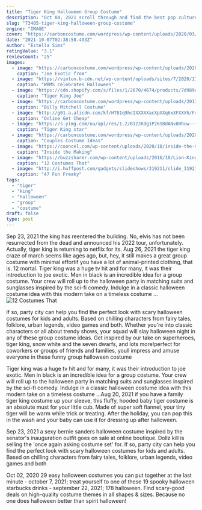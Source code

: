```yaml
---
title: "Tiger King Halloween Group Costume"
description: "Oct 04, 2021 scroll through and find the best pop culture halloween costume ideas from 2021 for one of the spookiest nights of the year.  Carole baskin from tiger king. 46 best group halloween"
slug: "73405-tiger-king-halloween-group-costume"
engine: "IMAGE"
cover: "https://carboncostume.com/wordpress/wp-content/uploads/2020/03/tigerkingjoeexoticcharacter.jpg"
date: "2021-10-07T02:38:58.493Z"
author: "Estella Sims"
ratingValue: "3.1"
reviewCount: "25"
images:
  - image: "https://carboncostume.com/wordpress/wp-content/uploads/2020/03/tigerkingjoeexoticcharacter.jpg"
    caption: "Joe Exotic from"
  - image: "https://vinton.b-cdn.net/wp-content/uploads/sites/7/2020/11/WBMS-Halloween-contest-photo-3-witches.jpg"
    caption: "WBMS celebrates Halloween"
  - image: "https://cdn.shopify.com/s/files/1/2670/4674/products/7d989cbae55152154f925b1aeac500b8_grande.jpg?v=1590747842"
    caption: "Tiger King Joe"
  - image: "https://carboncostume.com/wordpress/wp-content/uploads/2013/06/billymitchell-costume.jpg"
    caption: "Billy Mitchell Costume"
  - image: "http://g01.a.alicdn.com/kf/HTB1q9hcIXXXXXacXpXXq6xXFXXXh/Free-Shipping-font-b-Inflatable-b-font-font-b-snowman-b-font-Halloween-font-b-Costume.jpg"
    caption: "Online Get Cheap"
  - image: "https://s.yimg.com/uu/api/res/1.2/B1ZJKdg1P26SBdANv8Hhuw--~B/aD02NDM7dz0xMjgwO3NtPTE7YXBwaWQ9eXRhY2h5b24-/https://media.zenfs.com/en/digital_spy_281/7646e4570a60ef146ff442a3356e72c7"
    caption: "Tiger King star"
  - image: "https://carboncostume.com/wordpress/wp-content/uploads/2020/08/Carole-Baskin-and-Joe-Exotic.jpg"
    caption: "Couples Costume Ideas"
  - image: "https://cooncel.com/wp-content/uploads/2020/10/inside-the-making-of-kim-kardashians-6400-group-tiger-king-costume-by-alejandro-collection_5f9dfd4c9748e.jpeg"
    caption: "Inside the Making"
  - image: "https://buzzsharer.com/wp-content/uploads/2016/10/Lion-King-golden-retriever.jpg"
    caption: "12 Costumes That"
  - image: "http://i.huffpost.com/gadgets/slideshows/319211/slide_319211_2964013_free.jpg"
    caption: "47 Fun Freaky"
tags:
  - "tiger"
  - "king"
  - "halloween"
  - "group"
  - "costume"
draft: false
type: post
---
```


Sep 23, 2021 the king has reentered the building. No, elvis has not been resurrected from the dead and announced his 2022 tour, unfortunately. Actually, tiger king is returning to netflix for its. Aug 26, 2021 the tiger king craze of march seems like ages ago, but, hey, it still makes a great group costume with minimal effortif you have a lot of animal-printed clothing, that is. 12 mortal. Tiger king was a huge tv hit and for many, it was their introduction to joe exotic.  Men in black is an incredible idea for a group costume. Your crew will roll up to the halloween party in matching suits and sunglasses inspired by the sci-fi comedy. Indulge in a classic halloween costume idea with this modern take on a timeless costume ...
![12 Costumes That](https://buzzsharer.com/wp-content/uploads/2016/10/Lion-King-golden-retriever.jpg "12 Costumes That")

If so, party city can help you find the perfect look with scary halloween costumes for kids and adults. Based on chilling characters from fairy tales, folklore, urban legends, video games and both. Whether you&#39;re into classic characters or all about trendy shows, your squad will slay halloween night in any of these group costume ideas. Get inspired by our take on superheroes, tiger king, snow white and the seven dwarfs, and lots more!perfect for coworkers or groups of friends and families, youll impress and amuse everyone in these funny group halloween costume
<!--inArticleAds-->

<!--galleryOne-->

Tiger king was a huge tv hit and for many, it was their introduction to joe exotic.  Men in black is an incredible idea for a group costume. Your crew will roll up to the halloween party in matching suits and sunglasses inspired by the sci-fi comedy. Indulge in a classic halloween costume idea with this modern take on a timeless costume ...Aug 20, 2021 if you have a family tiger king costume up your sleeve, this fluffy, hooded baby tiger costume is an absolute must for your little cub. Made of super soft flannel, your tiny tiger will be warm while trick or treating. After the holiday, you can pop this in the wash and your baby can use it for dressing up after halloween.
<!--inArticleAds-->

<!--galleryTwo-->

Sep 23, 2021 a sexy bernie sanders halloween costume inspired by the senator's inauguration outfit goes on sale at online boutique. Dollz kill is selling the 'once again asking costume set' for. If so, party city can help you find the perfect look with scary halloween costumes for kids and adults. Based on chilling characters from fairy tales, folklore, urban legends, video games and both
<!--galleryThree-->

Oct 02, 2020 29 easy halloween costumes you can put together at the last minute - october 7, 2021; treat yourself to one of these 19 spooky halloween starbucks drinks - september 22, 2021; 178 halloween. Find scary-good deals on high-quality costume themes in all shapes & sizes. Because no one does halloween better than spirit halloween!